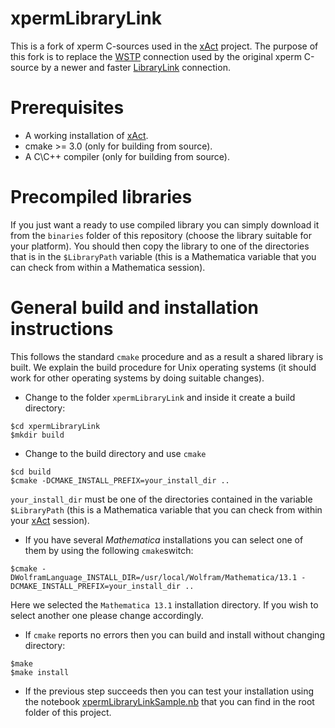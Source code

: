 # xpermLibraryLink
This is a fork of xperm C-sources used in the [xAct](http://www.xact.es/xPerm/index.html) project. The purpose of this fork is to 
replace the [WSTP](https://www.wolfram.com/wstp/) connection used by the original xperm C-source by a newer and faster
[LibraryLink](https://reference.wolfram.com/language/guide/LibraryLink.html) connection.


# Prerequisites
* A working installation of [xAct](http://www.xact.es/).
* cmake >= 3.0 (only for building from source).
* A C\C++ compiler (only for building from source).

# Precompiled libraries
If you just want a ready to use compiled library you can simply download it from the `binaries`
folder of this repository (choose the library suitable for your platform). You should then copy the library to one
of the directories that is in the `$LibraryPath` variable (this is a Mathematica variable that you can
check from within a Mathematica session).



# General build and installation instructions

This follows the standard `cmake` procedure and as a result a shared library is built. 
We explain the build procedure for Unix operating systems (it should work for other operating systems by doing 
suitable changes).
* Change to the folder `xpermLibraryLink` and inside it create a build directory:
```
$cd xpermLibraryLink
$mkdir build
```
* Change to the build directory and use `cmake`
```
$cd build
$cmake -DCMAKE_INSTALL_PREFIX=your_install_dir ..
```
`your_install_dir` must be one of the directories contained in the variable `$LibraryPath` 
(this is a Mathematica variable that you can check from within your
[xAct](http://www.xact.es/xPerm/index.html) session).
* If you have several *Mathematica* installations you can select one of them by using the following
`cmake`switch:
```
$cmake -DWolframLanguage_INSTALL_DIR=/usr/local/Wolfram/Mathematica/13.1 -DCMAKE_INSTALL_PREFIX=your_install_dir ..
```
Here we selected the `Mathematica 13.1` installation directory. If you wish to select another one please change 
accordingly.

* If `cmake` reports no errors then you can build and install without changing directory:
```
$make
$make install
```
* If the previous step succeeds then you can test your installation using the notebook 
[xpermLibraryLinkSample.nb](./xpermLibraryLinkSample.nb) that you can find in the root
folder of this project.
